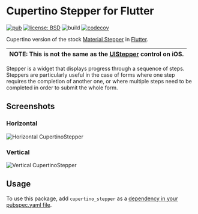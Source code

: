 # Cupertino Stepper for Flutter

[![pub](https://img.shields.io/pub/v/cupertino_stepper.svg)](https://pub.dev/packages/cupertino_stepper)
[![license: BSD](https://img.shields.io/badge/license-BSD-yellow.svg)](https://opensource.org/licenses/BSD-3-Clause)
![build](https://github.com/jpnurmi/cupertino_stepper/workflows/build/badge.svg)
[![codecov](https://codecov.io/gh/jpnurmi/cupertino_stepper/branch/main/graph/badge.svg)](https://codecov.io/gh/jpnurmi/cupertino_stepper)

Cupertino version of the stock [Material Stepper](https://api.flutter.dev/flutter/material/Stepper-class.html)
in [Flutter](https://flutter.dev).

| **NOTE:** This is not the same as the [UIStepper](https://developer.apple.com/design/human-interface-guidelines/ios/controls/steppers/) control on iOS. |
| --- |

Stepper is a widget that displays progress through a sequence of steps. Steppers are particularly
useful in the case of forms where one step requires the completion of another one, or where multiple
steps need to be completed in order to submit the whole form.

## Screenshots

### Horizontal

![Horizontal CupertinoStepper](https://raw.githubusercontent.com/jpnurmi/cupertino_stepper/master/doc/images/horizontal.png "Horizontal CupertinoStepper")

### Vertical

![Vertical CupertinoStepper](https://raw.githubusercontent.com/jpnurmi/cupertino_stepper/master/doc/images/vertical.png "Vertical CupertinoStepper")

## Usage

To use this package, add `cupertino_stepper` as a [dependency in your pubspec.yaml file](https://flutter.io/platform-plugins/).
